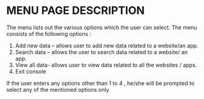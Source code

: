 # MENU PAGE DESCRIPTION 
The menu lists out the various options which the user can select. The menu consists of the following options : 
1.	Add new data – allows user to add new data related to a website/an app.
2.	Search data – allows the user to search data related to a website/ an app.
3.	View all data- allows user to view data related to all the websites / apps.
4.	Exit console 

If the user enters any options other than 1 to 4 , he/she will be prompted to select any of the mentioned options only
